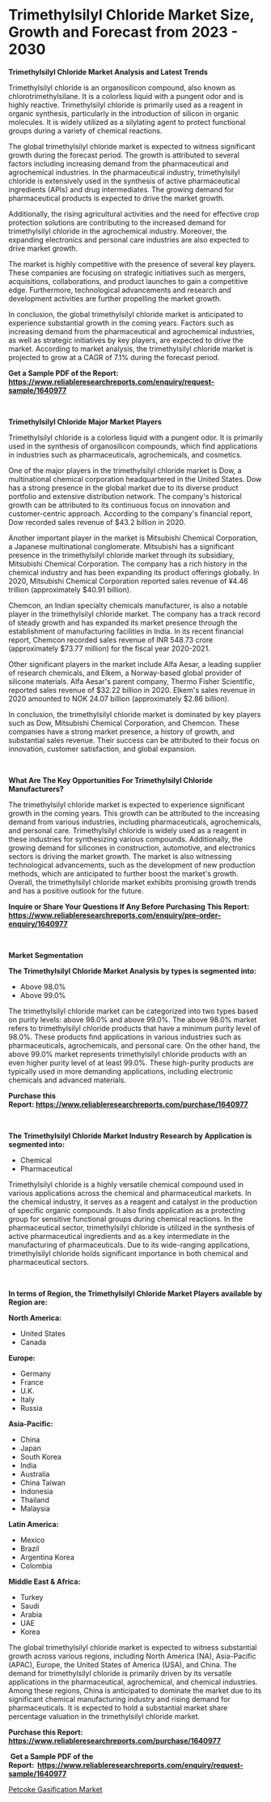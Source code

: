 <p><h1>Trimethylsilyl Chloride Market Size, Growth and Forecast from 2023 - 2030</h1></p><p><strong>Trimethylsilyl Chloride Market Analysis and Latest Trends</strong></p>
<p><p>Trimethylsilyl chloride is an organosilicon compound, also known as chlorotrimethylsilane. It is a colorless liquid with a pungent odor and is highly reactive. Trimethylsilyl chloride is primarily used as a reagent in organic synthesis, particularly in the introduction of silicon in organic molecules. It is widely utilized as a silylating agent to protect functional groups during a variety of chemical reactions.</p><p>The global trimethylsilyl chloride market is expected to witness significant growth during the forecast period. The growth is attributed to several factors including increasing demand from the pharmaceutical and agrochemical industries. In the pharmaceutical industry, trimethylsilyl chloride is extensively used in the synthesis of active pharmaceutical ingredients (APIs) and drug intermediates. The growing demand for pharmaceutical products is expected to drive the market growth.</p><p>Additionally, the rising agricultural activities and the need for effective crop protection solutions are contributing to the increased demand for trimethylsilyl chloride in the agrochemical industry. Moreover, the expanding electronics and personal care industries are also expected to drive market growth.</p><p>The market is highly competitive with the presence of several key players. These companies are focusing on strategic initiatives such as mergers, acquisitions, collaborations, and product launches to gain a competitive edge. Furthermore, technological advancements and research and development activities are further propelling the market growth.</p><p>In conclusion, the global trimethylsilyl chloride market is anticipated to experience substantial growth in the coming years. Factors such as increasing demand from the pharmaceutical and agrochemical industries, as well as strategic initiatives by key players, are expected to drive the market. According to market analysis, the trimethylsilyl chloride market is projected to grow at a CAGR of 7.1% during the forecast period.</p></p>
<p><strong>Get a Sample PDF of the Report:&nbsp; <a href="https://www.reliableresearchreports.com/enquiry/request-sample/1640977">https://www.reliableresearchreports.com/enquiry/request-sample/1640977</a></strong></p>
<p>&nbsp;</p>
<p><strong>Trimethylsilyl Chloride Major Market Players</strong></p>
<p><p>Trimethylsilyl chloride is a colorless liquid with a pungent odor. It is primarily used in the synthesis of organosilicon compounds, which find applications in industries such as pharmaceuticals, agrochemicals, and cosmetics.</p><p>One of the major players in the trimethylsilyl chloride market is Dow, a multinational chemical corporation headquartered in the United States. Dow has a strong presence in the global market due to its diverse product portfolio and extensive distribution network. The company's historical growth can be attributed to its continuous focus on innovation and customer-centric approach. According to the company's financial report, Dow recorded sales revenue of $43.2 billion in 2020.</p><p>Another important player in the market is Mitsubishi Chemical Corporation, a Japanese multinational conglomerate. Mitsubishi has a significant presence in the trimethylsilyl chloride market through its subsidiary, Mitsubishi Chemical Corporation. The company has a rich history in the chemical industry and has been expanding its product offerings globally. In 2020, Mitsubishi Chemical Corporation reported sales revenue of ¥4.46 trillion (approximately $40.91 billion).</p><p>Chemcon, an Indian specialty chemicals manufacturer, is also a notable player in the trimethylsilyl chloride market. The company has a track record of steady growth and has expanded its market presence through the establishment of manufacturing facilities in India. In its recent financial report, Chemcon recorded sales revenue of INR 548.73 crore (approximately $73.77 million) for the fiscal year 2020-2021.</p><p>Other significant players in the market include Alfa Aesar, a leading supplier of research chemicals, and Elkem, a Norway-based global provider of silicone materials. Alfa Aesar's parent company, Thermo Fisher Scientific, reported sales revenue of $32.22 billion in 2020. Elkem's sales revenue in 2020 amounted to NOK 24.07 billion (approximately $2.86 billion).</p><p>In conclusion, the trimethylsilyl chloride market is dominated by key players such as Dow, Mitsubishi Chemical Corporation, and Chemcon. These companies have a strong market presence, a history of growth, and substantial sales revenue. Their success can be attributed to their focus on innovation, customer satisfaction, and global expansion.</p></p>
<p>&nbsp;</p>
<p><strong>What Are The Key Opportunities For Trimethylsilyl Chloride Manufacturers?</strong></p>
<p><p>The trimethylsilyl chloride market is expected to experience significant growth in the coming years. This growth can be attributed to the increasing demand from various industries, including pharmaceuticals, agrochemicals, and personal care. Trimethylsilyl chloride is widely used as a reagent in these industries for synthesizing various compounds. Additionally, the growing demand for silicones in construction, automotive, and electronics sectors is driving the market growth. The market is also witnessing technological advancements, such as the development of new production methods, which are anticipated to further boost the market's growth. Overall, the trimethylsilyl chloride market exhibits promising growth trends and has a positive outlook for the future.</p></p>
<p><strong>Inquire or Share Your Questions If Any Before Purchasing This Report: <a href="https://www.reliableresearchreports.com/enquiry/pre-order-enquiry/1640977">https://www.reliableresearchreports.com/enquiry/pre-order-enquiry/1640977</a></strong></p>
<p>&nbsp;</p>
<p><strong>Market Segmentation</strong></p>
<p><strong>The Trimethylsilyl Chloride Market Analysis by types is segmented into:</strong></p>
<p><ul><li>Above 98.0%</li><li>Above 99.0%</li></ul></p>
<p><p>The trimethylsilyl chloride market can be categorized into two types based on purity levels: above 98.0% and above 99.0%. The above 98.0% market refers to trimethylsilyl chloride products that have a minimum purity level of 98.0%. These products find applications in various industries such as pharmaceuticals, agrochemicals, and personal care. On the other hand, the above 99.0% market represents trimethylsilyl chloride products with an even higher purity level of at least 99.0%. These high-purity products are typically used in more demanding applications, including electronic chemicals and advanced materials.</p></p>
<p><strong>Purchase this Report:&nbsp;<a href="https://www.reliableresearchreports.com/purchase/1640977">https://www.reliableresearchreports.com/purchase/1640977</a></strong></p>
<p>&nbsp;</p>
<p><strong>The Trimethylsilyl Chloride Market Industry Research by Application is segmented into:</strong></p>
<p><ul><li>Chemical</li><li>Pharmaceutical</li></ul></p>
<p><p>Trimethylsilyl chloride is a highly versatile chemical compound used in various applications across the chemical and pharmaceutical markets. In the chemical industry, it serves as a reagent and catalyst in the production of specific organic compounds. It also finds application as a protecting group for sensitive functional groups during chemical reactions. In the pharmaceutical sector, trimethylsilyl chloride is utilized in the synthesis of active pharmaceutical ingredients and as a key intermediate in the manufacturing of pharmaceuticals. Due to its wide-ranging applications, trimethylsilyl chloride holds significant importance in both chemical and pharmaceutical sectors.</p></p>
<p>&nbsp;</p>
<p><strong>In terms of Region, the Trimethylsilyl Chloride Market Players available by Region are:</strong></p>
<p>
    <p> <strong> North America: </strong>
        <ul>
            <li>United States</li>
            <li>Canada</li>
        </ul>
        </p> 
    <p> <strong> Europe: </strong>
        <ul>
            <li>Germany</li>
            <li>France</li>
            <li>U.K.</li>
            <li>Italy</li>
            <li>Russia</li>
        </ul>
        </p> 
    <p> <strong> Asia-Pacific: </strong>
        <ul>
            <li>China</li>
            <li>Japan</li>
            <li>South Korea</li>
            <li>India</li>
            <li>Australia</li>
            <li>China Taiwan</li>
            <li>Indonesia</li>
            <li>Thailand</li>
            <li>Malaysia</li>
        </ul>
        </p> 
    <p> <strong> Latin America: </strong>
        <ul>
            <li>Mexico</li>
            <li>Brazil</li>
            <li>Argentina Korea</li>
            <li>Colombia</li>
        </ul>
        </p> 
    <p> <strong> Middle East & Africa: </strong>
        <ul>
            <li>Turkey</li>
            <li>Saudi</li>
            <li>Arabia</li>
            <li>UAE</li>
            <li>Korea</li>
        </ul>
    </p>
    </p>
<p><p>The global trimethylsilyl chloride market is expected to witness substantial growth across various regions, including North America (NA), Asia-Pacific (APAC), Europe, the United States of America (USA), and China. The demand for trimethylsilyl chloride is primarily driven by its versatile applications in the pharmaceutical, agrochemical, and chemical industries. Among these regions, China is anticipated to dominate the market due to its significant chemical manufacturing industry and rising demand for pharmaceuticals. It is expected to hold a substantial market share percentage valuation in the trimethylsilyl chloride market.</p></p>
<p><strong>Purchase this Report: <a href="https://www.reliableresearchreports.com/purchase/1640977">https://www.reliableresearchreports.com/purchase/1640977</a></strong></p>
<p>&nbsp;<strong>Get a Sample PDF of the Report:&nbsp;&nbsp;<a href="https://www.reliableresearchreports.com/enquiry/request-sample/1640977">https://www.reliableresearchreports.com/enquiry/request-sample/1640977</a></strong></p>
<p><strong></strong></p>
<p><p><a href="https://github.com/RickHolmes3/Market-Research-Report-List-2/blob/main/petcoke-gasification-market.md">Petcoke Gasification Market</a></p></p>